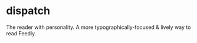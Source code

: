 # dispatch
The reader with personality. A more typographically-focused &amp; lively way to read Feedly.

